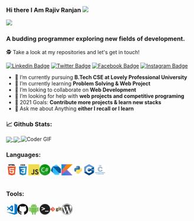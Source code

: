 ### Hi there I Am Rajiv Ranjan <img src="https://raw.githubusercontent.com/debdutgoswami/debdutgoswami/master/assets/gifs/Hi.gif" width="30px">

![](https://komarev.com/ghpvc/?username=rajivranjanmars&color=blue)
<h3>A budding programmer exploring new fields of development.</h3>


🕵 Take a look at my repositories and let's get in touch!

[![Linkedin Badge](https://img.shields.io/badge/-rajivranjanmars-blue?style=flat-square&logo=Linkedin&logoColor=white&link=https://www.linkedin.com/in/rajivranjanmars/)](https://www.linkedin.com/in/rajivranjanmars/) 
[![Twitter Badge](https://img.shields.io/badge/-@mars_rajiv-1ca0f1?style=flat-square&labelColor=1ca0f1&logo=twitter&logoColor=white&link=https://twitter.com/mars_rajiv)](https://twitter.com/mars_rajiv) 
[![Facebook Badge](https://img.shields.io/badge/-rajivranjanamrs-3b5998?style=flat-square&labelColor=3b5998&logo=facebook&logoColor=white&link=https://www.facebook.com/rajivranjanmars)](https://www.facebook.com/rajivranjanmars) 
[![Instagram Badge](https://img.shields.io/badge/-@rajivranjanmars-E4405F?style=flat-square&logo=instagram&logoColor=white&link=https://www.instagram.com/rajivranjanmars)](https://www.instagram.com/rajivranjanmars) 
<!--
[![Stack_Overflow Badge](https://img.shields.io/badge/-@rajivranjanmars-F59812?style=flat-square&logo=xda-developers&logoColor=white&link=https://stackoverflow.com/cv/rajivranjanmars)](https://stackoverflow.com/users/14265360/rajiv-ranjan-mars) 
-->


- 🔭 I’m currently pursuing **B.Tech CSE at Lovely Professional University** 
- 🌱 I’m currently learning **Problem Solving & Web Project** 
- 👯 I’m looking to collaborate on **Web Development**
- 🤔 I’m looking for help with **web projects and competitive programing**
- 🥅 2021 Goals: **Contribute more  projects & learn new stacks**
- 💬 Ask me about Anything **either I recall or I learn**


### 📈 Github Stats:

<a href="https://github.com/rajivranjanmars">
<img align="center" src="https://github-readme-stats.vercel.app/api?username=rajivranjanmars&show_icons=true&include_all_commits=true&theme=blue-green&count_private=true">
</a>
<a href="https://github.com/remcohalman/github-readme-stats">
<img align="center" src="https://github-readme-stats.anuraghazra1.vercel.app/api/top-langs/?username=rajivranjanmars&layout=compact&theme=blue-green" />
</a>



<img src="https://media.giphy.com/media/SWoSkN6DxTszqIKEqv/giphy.gif" alt="Coder GIF" width="500" height="400">


<br />

### Languages:


<img align="left" alt="HTML5" width="30px" src="https://raw.githubusercontent.com/github/explore/80688e429a7d4ef2fca1e82350fe8e3517d3494d/topics/html/html.png" />
<img align="left" alt="CSS3" width="30px" src="https://raw.githubusercontent.com/github/explore/80688e429a7d4ef2fca1e82350fe8e3517d3494d/topics/css/css.png" />

<img align="left" alt="JavaScript" width="30px" src="https://raw.githubusercontent.com/github/explore/80688e429a7d4ef2fca1e82350fe8e3517d3494d/topics/javascript/javascript.png" />
<img align="left" alt="JavaScript" width="30px" src="https://raw.githubusercontent.com/github/explore/80688e429a7d4ef2fca1e82350fe8e3517d3494d/topics/csharp/csharp.png" />
<img align="left" alt="JavaScript" width="30px" src="https://raw.githubusercontent.com/github/explore/80688e429a7d4ef2fca1e82350fe8e3517d3494d/topics/dart/dart.png" />
<img align="left" alt="JavaScript" width="30px" src="https://raw.githubusercontent.com/github/explore/80688e429a7d4ef2fca1e82350fe8e3517d3494d/topics/kotlin/kotlin.png" />

<img align="left" alt="Python" width="30px" src="https://raw.githubusercontent.com/github/explore/80688e429a7d4ef2fca1e82350fe8e3517d3494d/topics/python/python.png" />
<img align="left" alt="C++" width="30px" src="https://raw.githubusercontent.com/github/explore/80688e429a7d4ef2fca1e82350fe8e3517d3494d/topics/cpp/cpp.png" />
<img align="left" alt="C" width="30px" src="https://raw.githubusercontent.com/github/explore/80688e429a7d4ef2fca1e82350fe8e3517d3494d/topics/c/c.png" />
<br/>

<div></div>
<pre>

</pre>


### Tools:
<img align="left" alt="Visual Studio Code" width="30px" src="https://raw.githubusercontent.com/github/explore/80688e429a7d4ef2fca1e82350fe8e3517d3494d/topics/visual-studio-code/visual-studio-code.png" />
<img align="left" alt="GitHub" width="30px" src="https://raw.githubusercontent.com/github/explore/78df643247d429f6cc873026c0622819ad797942/topics/github/github.png" />
<img align="left" alt="Android" width="30px" src="https://raw.githubusercontent.com/github/explore/80688e429a7d4ef2fca1e82350fe8e3517d3494d/topics/android/android.png" />
<img align="left" alt="Terminal" width="30px" src="https://raw.githubusercontent.com/github/explore/80688e429a7d4ef2fca1e82350fe8e3517d3494d/topics/terminal/terminal.png" />
<img align="left" alt="Terminal" width="30px" src="https://raw.githubusercontent.com/github/explore/80688e429a7d4ef2fca1e82350fe8e3517d3494d/topics/git/git.png" />
<img align="left" alt="Wordpress" width="30px" src="https://raw.githubusercontent.com/github/explore/80688e429a7d4ef2fca1e82350fe8e3517d3494d/topics/wordpress/wordpress.png" />




